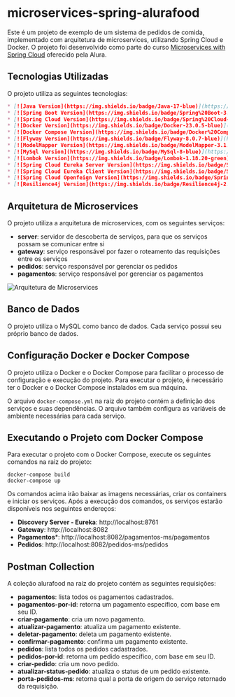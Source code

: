 # microservices-spring-alurafood
Este é um projeto de exemplo de um sistema de pedidos de comida, implementado com arquitetura de microservices, utilizando Spring Cloud e Docker. O projeto foi desenvolvido como parte do curso [Microservices with Spring Cloud](https://www.alura.com.br/curso-online-microservices-spring-cloud) oferecido pela Alura.

## Tecnologias Utilizadas

O projeto utiliza as seguintes tecnologias:

```markdown
* [![Java Version](https://img.shields.io/badge/Java-17-blue)](https://www.java.com/)
* [![Spring Boot Version](https://img.shields.io/badge/Spring%20Boot-3.0.6-green)](https://spring.io/projects/spring-boot)
* [![Spring Cloud Version](https://img.shields.io/badge/Spring%20Cloud-2020.0.3-green)](https://spring.io/projects/spring-cloud)
* [![Docker Version](https://img.shields.io/badge/Docker-23.0.5-blue)](https://www.docker.com/)
* [![Docker Compose Version](https://img.shields.io/badge/Docker%20Compose-2.0.0-blue)](https://docs.docker.com/compose/)
* [![Flyway Version](https://img.shields.io/badge/Flyway-8.0.7-blue)](https://flywaydb.org/)
* [![ModelMapper Version](https://img.shields.io/badge/ModelMapper-3.1.1-blue)](http://modelmapper.org/)
* [![MySql Version](https://img.shields.io/badge/MySql-8-blue)](https://www.mysql.com/)
* [![Lombok Version](https://img.shields.io/badge/Lombok-1.18.20-green)](https://projectlombok.org/)
* [![Spring Cloud Eureka Server Version](https://img.shields.io/badge/Spring%20Cloud%20Eureka%20Server-2020.0.3-green)](https://spring.io/projects/spring-cloud)
* [![Spring Cloud Eureka Client Version](https://img.shields.io/badge/Spring%20Cloud%20Eureka%20Client-2020.0.3-green)](https://spring.io/projects/spring-cloud)
* [![Spring Cloud Openfeign Version](https://img.shields.io/badge/Spring%20Cloud%20Openfeign-3.0.7-green)](https://spring.io/projects/spring-cloud)
* [![Resilience4j Version](https://img.shields.io/badge/Resilience4j-2.02-green)](https://resilience4j.readme.io/)
```

## Arquitetura de Microservices

O projeto utiliza a arquitetura de microservices, com os seguintes serviços:

* **server**: servidor de descoberta de serviços, para que os serviços possam se comunicar entre si
* **gateway**: serviço responsável por fazer o roteamento das requisições entre os serviços
* **pedidos**: serviço responsável por gerenciar os pedidos
* **pagamentos**: serviço responsável por gerenciar os pagamentos

![Arquitetura de Microservices](/images/arquitetura.png)

## Banco de Dados

O projeto utiliza o MySQL como banco de dados. Cada serviço possui seu próprio banco de dados.

## Configuração Docker e Docker Compose

O projeto utiliza o Docker e o Docker Compose para facilitar o processo de configuração e execução do projeto. Para executar o projeto, é necessário ter o Docker e o Docker Compose instalados em sua máquina.

O arquivo `docker-compose.yml` na raiz do projeto contém a definição dos serviços e suas dependências. O arquivo também configura as variáveis de ambiente necessárias para cada serviço.

## Executando o Projeto com Docker Compose

Para executar o projeto com o Docker Compose, execute os seguintes comandos na raiz do projeto:

    docker-compose build
    docker-compose up

Os comandos acima irão baixar as imagens necessárias, criar os containers e iniciar os serviços. Após a execução dos comandos, os serviços estarão disponíveis nos seguintes endereços:

* **Discovery Server - Eureka**: http://localhost:8761
* **Gateway**: http://localhost:8082
* **Pagamentos***: http://localhost:8082/pagamentos-ms/pagamentos
* **Pedidos**: http://localhost:8082/pedidos-ms/pedidos

## Postman Collection

A coleção alurafood na raíz do projeto contém as seguintes requisições:
* **pagamentos**: lista todos os pagamentos cadastrados.
* **pagamentos-por-id**: retorna um pagamento específico, com base em seu ID.
* **criar-pagamento**: cria um novo pagamento.
* **atualizar-pagamento**: atualiza um pagamento existente.
* **deletar-pagamento**: deleta um pagamento existente.
* **confirmar-pagamento**: confirma um pagamento existente.
* **pedidos**: lista todos os pedidos cadastrados.
* **pedidos-por-id**: retorna um pedido específico, com base em seu ID.
* **criar-pedido**: cria um novo pedido.
* **atualizar-status-pedido**: atualiza o status de um pedido existente.
* **porta-pedidos-ms**: retorna qual a porta de origem do serviço retornado da requisição.
